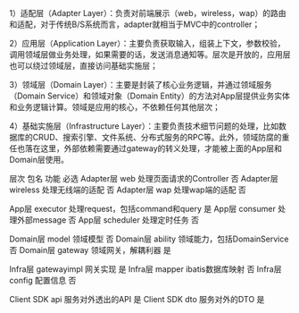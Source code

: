 1）适配层（Adapter Layer）：负责对前端展示（web，wireless，wap）的路由和适配，对于传统B/S系统而言，adapter就相当于MVC中的controller；

2）应用层（Application Layer）：主要负责获取输入，组装上下文，参数校验，调用领域层做业务处理，如果需要的话，发送消息通知等。层次是开放的，应用层也可以绕过领域层，直接访问基础实施层；

3）领域层（Domain Layer）：主要是封装了核心业务逻辑，并通过领域服务（Domain Service）和领域对象（Domain Entity）的方法对App层提供业务实体和业务逻辑计算。领域是应用的核心，不依赖任何其他层次；

4）基础实施层（Infrastructure Layer）：主要负责技术细节问题的处理，比如数据库的CRUD、搜索引擎、文件系统、分布式服务的RPC等。此外，领域防腐的重任也落在这里，外部依赖需要通过gateway的转义处理，才能被上面的App层和Domain层使用。


层次	        包名	        功能	                           必选
Adapter层	web	        处理页面请求的Controller	        否
Adapter层	wireless    处理无线端的适配	                否
Adapter层	wap	        处理wap端的适配	                否

App层	    executor	处理request，包括command和query	是
App层	    consumer	处理外部message	                否
App层	    scheduler	处理定时任务	                    否

Domain层	model	    领域模型	                        否
Domain层	ability	    领域能力，包括DomainService	    否
Domain层	gateway	    领域网关，解耦利器	                是

Infra层	    gatewayimpl	网关实现	                        是
Infra层	    mapper	    ibatis数据库映射	                否
Infra层	    config	    配置信息	                        否

Client SDK	api	        服务对外透出的API	                是
Client SDK	dto	        服务对外的DTO	                    是
